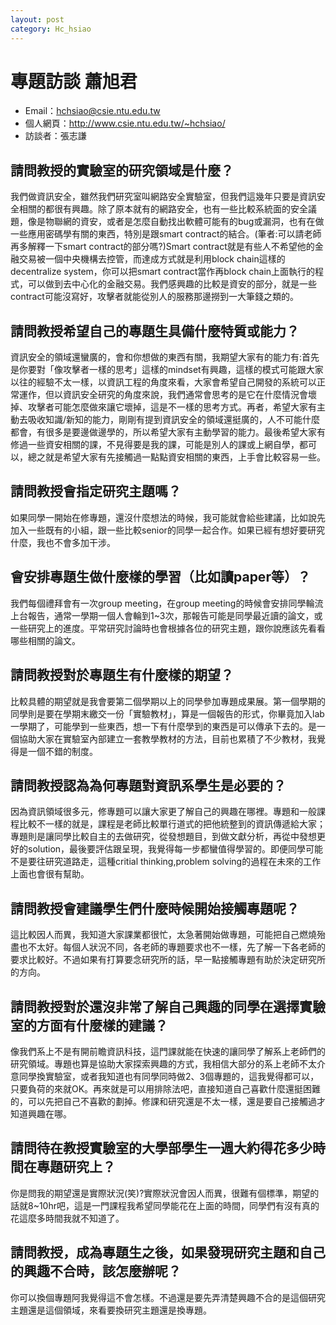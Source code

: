 ```yaml
---
layout: post
category: Hc_hsiao
---
```



# 專題訪談 蕭旭君

- Email：hchsiao@csie.ntu.edu.tw
- 個人網頁：<http://www.csie.ntu.edu.tw/~hchsiao/>
- 訪談者：張志謙

## 請問教授的實驗室的研究領域是什麼？
我們做資訊安全，雖然我們研究室叫網路安全實驗室，但我們這幾年只要是資訊安全相關的都很有興趣。除了原本就有的網路安全，也有一些比較系統面的安全議題，像是物聯網的資安，或者是怎麼自動找出軟體可能有的bug或漏洞，也有在做一些應用密碼學有關的東西，特別是跟smart contract的結合。(筆者:可以請老師再多解釋一下smart contract的部分嗎?)Smart contract就是有些人不希望他的金融交易被一個中央機構去控管，而達成方式就是利用block chain這樣的decentralize system，你可以把smart contract當作再block chain上面執行的程式，可以做到去中心化的金融交易。我們感興趣的比較是資安的部分，就是一些contract可能沒寫好，攻擊者就能從別人的服務那邊撈到一大筆錢之類的。
## 請問教授希望自己的專題生具備什麼特質或能力？
資訊安全的領域還蠻廣的，會和你想做的東西有關，我期望大家有的能力有:首先是你要對「像攻擊者一樣的思考」這樣的mindset有興趣，這樣的模式可能跟大家以往的經驗不太一樣，以資訊工程的角度來看，大家會希望自己開發的系統可以正常運作，但以資訊安全研究的角度來說，我們通常會思考的是它在什麼情況會壞掉、攻擊者可能怎麼做來讓它壞掉，這是不一樣的思考方式。再者，希望大家有主動去吸收知識/新知的能力，剛剛有提到資訊安全的領域還挺廣的，人不可能什麼都會，有很多是要邊做邊學的，所以希望大家有主動學習的能力。最後希望大家有修過一些資安相關的課，不見得要是我的課，可能是別人的課或上網自學，都可以，總之就是希望大家有先接觸過一點點資安相關的東西，上手會比較容易一些。
## 請問教授會指定研究主題嗎？
如果同學一開始在修專題，還沒什麼想法的時候，我可能就會給些建議，比如說先加入一些既有的小組，跟一些比較senior的同學一起合作。如果已經有想好要研究什麼，我也不會多加干涉。
## 會安排專題生做什麼樣的學習（比如讀paper等）？
我們每個禮拜會有一次group meeting，在group meeting的時候會安排同學輪流上台報告，通常一學期一個人會輪到1~3次，那報告可能是同學最近讀的論文，或一些研究上的進度。平常研究討論時也會根據各位的研究主題，跟你說應該先看看哪些相關的論文。
## 請問教授對於專題生有什麼樣的期望？
比較具體的期望就是我會要第二個學期以上的同學參加專題成果展。第一個學期的同學則是要在學期末繳交一份「實驗教材」，算是一個報告的形式，你畢竟加入lab一學期了，可能學到一些東西，想一下有什麼學到的東西是可以傳承下去的。是一個協助大家在實驗室內部建立一套教學教材的方法，目前也累積了不少教材，我覺得是一個不錯的制度。
## 請問教授認為為何專題對資訊系學生是必要的？ 
因為資訊領域很多元，修專題可以讓大家更了解自己的興趣在哪裡。專題和一般課程比較不一樣的就是，課程是老師比較單行道式的把他統整到的資訊傳遞給大家；專題則是讓同學比較自主的去做研究，從發想題目，到做文獻分析，再從中發想更好的solution，最後要評估跟呈現，我覺得每一步都蠻值得學習的。即便同學可能不是要往研究道路走，這種critial thinking,problem solving的過程在未來的工作上面也會很有幫助。
## 請問教授會建議學生們什麼時候開始接觸專題呢？
這比較因人而異，我知道大家課業都很忙，太急著開始做專題，可能把自己燃燒殆盡也不太好。每個人狀況不同，各老師的專題要求也不一樣，先了解一下各老師的要求比較好。不過如果有打算要念研究所的話，早一點接觸專題有助於決定研究所的方向。
## 請問教授對於還沒非常了解自己興趣的同學在選擇實驗室的方面有什麼樣的建議？
像我們系上不是有開前瞻資訊科技，這門課就能在快速的讓同學了解系上老師們的研究領域。專題也算是協助大家探索興趣的方式，我相信大部分的系上老師不太介意同學換實驗室，或者我知道也有同學同時做2、3個專題的，這我覺得都可以，只要負荷的來就OK。再來就是可以用排除法吧，直接知道自己喜歡什麼還挺困難的，可以先把自己不喜歡的劃掉。修課和研究還是不太一樣，還是要自己接觸過才知道興趣在哪。
## 請問待在教授實驗室的大學部學生一週大約得花多少時間在專題研究上？
你是問我的期望還是實際狀況(笑)?實際狀況會因人而異，很難有個標準，期望的話就8~10hr吧，這是一門課程我希望同學能花在上面的時間，同學們有沒有真的花這麼多時間我就不知道了。
## 請問教授，成為專題生之後，如果發現研究主題和自己的興趣不合時，該怎麼辦呢？
你可以換個專題阿我覺得這不會怎樣。不過還是要先弄清楚興趣不合的是這個研究主題還是這個領域，來看要換研究主題還是換專題。
